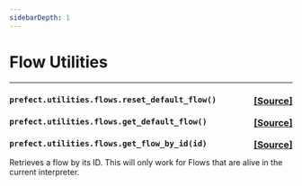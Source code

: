 ```yaml
---
sidebarDepth: 1
---
```


# Flow Utilities
---
 ###  ```prefect.utilities.flows.reset_default_flow()```<span style="float:right;">[[Source]](https://github.com/PrefectHQ/prefect/tree/master/src/prefect/utilities/flows.py#L8)</span>



 ###  ```prefect.utilities.flows.get_default_flow()```<span style="float:right;">[[Source]](https://github.com/PrefectHQ/prefect/tree/master/src/prefect/utilities/flows.py#L16)</span>



 ###  ```prefect.utilities.flows.get_flow_by_id(id)```<span style="float:right;">[[Source]](https://github.com/PrefectHQ/prefect/tree/master/src/prefect/utilities/flows.py#L20)</span>
Retrieves a flow by its ID. This will only work for Flows that are alive
in the current interpreter.


